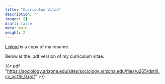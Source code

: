 ```yaml
---
title: "Curriculum Vitae"
description: ""
images: []
draft: false
menu: main
weight: 2
---
```

<a href="https://drive.google.com/file/d/19Uo6d8vEoVyHZfP3MW_mZ-I66OlZYuo5/view?usp=sharing/">Linked</a> is a copy of my resume.

Below is the .pdf version of my curriculum vitae.

{{< pdf "https://sociology.arizona.edu/sites/sociology.arizona.edu/files/u265/dstill_cv_oct19_0.pdf" >}}

